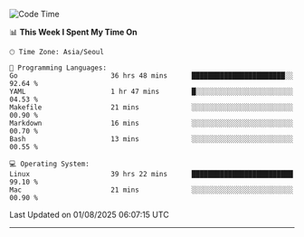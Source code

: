 <!---
[![JS's LinkedIn](https://img.shields.io/badge/LinkedIn-blue?style=for-the-badge&logo=linkedin)](https://www.linkedin.com/in/jaeseung-lee-5a2a32139/) 
[![JS's Notion](https://img.shields.io/badge/Notion-black?style=for-the-badge&logo=notion)](https://bit.ly/ljswiki1) <br><br>
-->
<!-- ![JS's GitHub stats](https://github-readme-stats-lemon-five.vercel.app/api?username=tkxkd0159&hide=contribs,prs,stars,issues&show_icons=true&theme=react&include_all_commits=true)   -->
<!-- ![Top Langs](https://github-readme-stats-lemon-five.vercel.app/api/top-langs/?username=tkxkd0159&layout=compact&hide=jupyter%20notebook,scss,html,css&langs_count=10)  -->


<!--START_SECTION:waka-->
![Code Time](http://img.shields.io/badge/Code%20Time-4%2C140%20hrs%2028%20mins-blue)

📊 **This Week I Spent My Time On** 

```text
🕑︎ Time Zone: Asia/Seoul

💬 Programming Languages: 
Go                       36 hrs 48 mins      ███████████████████████░░   92.64 % 
YAML                     1 hr 47 mins        █░░░░░░░░░░░░░░░░░░░░░░░░   04.53 % 
Makefile                 21 mins             ░░░░░░░░░░░░░░░░░░░░░░░░░   00.90 % 
Markdown                 16 mins             ░░░░░░░░░░░░░░░░░░░░░░░░░   00.70 % 
Bash                     13 mins             ░░░░░░░░░░░░░░░░░░░░░░░░░   00.55 % 

💻 Operating System: 
Linux                    39 hrs 22 mins      █████████████████████████   99.10 % 
Mac                      21 mins             ░░░░░░░░░░░░░░░░░░░░░░░░░   00.90 % 
```


 Last Updated on 01/08/2025 06:07:15 UTC
<!--END_SECTION:waka-->

---
<!---
<a href="https://github.com/tkxkd0159/books">
  <img align="center" src="https://github-readme-stats-lemon-five.vercel.app/api/pin/?username=tkxkd0159&repo=books&theme=react" />
</a>
-->

<!---
- 🔭 I’m currently working on ...
- 🌱 I’m currently learning blockchain and distributed network
- 👯 I’m looking to collaborate on ...
- 🤔 I’m looking for help with ...
- 💬 Ask me about ...
- 📫 How to reach me: ...
- 😄 Pronouns: ...
- ⚡ Fun fact: ...
-->

